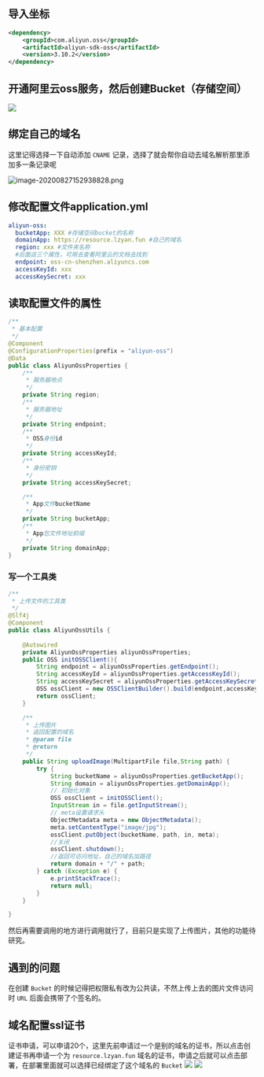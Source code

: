 ## 导入坐标

```xml
<dependency>
    <groupId>com.aliyun.oss</groupId>
    <artifactId>aliyun-sdk-oss</artifactId>
    <version>3.10.2</version>
</dependency>
```

## 开通阿里云oss服务，然后创建Bucket（存储空间）

![](https://resource.lzyan.fun/lzyan_blog_system/2021_04_17/png/832925076331429888.png)

## 绑定自己的域名

这里记得选择一下自动添加 `CNAME` 记录，选择了就会帮你自动去域名解析那里添加多一条记录呢

![image-20200827152938828.png](https://resource.lzyan.fun/lzyan_blog_system/2021_04_17/png/832925147282276352.png)

## 修改配置文件application.yml

```yaml
aliyun-oss:
  bucketApp: XXX #存储空间bucket的名称 
  domainApp: https://resource.lzyan.fun #自己的域名
  region: xxx #文件夹名称
  #后面这三个属性，可用去查看阿里云的文档去找到
  endpoint: oss-cn-shenzhen.aliyuncs.com
  accessKeyId: xxx
  accessKeySecret: xxx
```

## 读取配置文件的属性

```java
/**
 * 基本配置
 */
@Component
@ConfigurationProperties(prefix = "aliyun-oss")
@Data
public class AliyunOssProperties {
    /**
     * 服务器地点
     */
    private String region;
    /**
     * 服务器地址
     */
    private String endpoint;
    /**
     * OSS身份id
     */
    private String accessKeyId;
    /**
     * 身份密钥
     */
    private String accessKeySecret;

    /**
     * App文件bucketName
     */
    private String bucketApp;
    /**
     * App包文件地址前缀
     */
    private String domainApp;
}
```

### 写一个工具类

```java
/**
 * 上传文件的工具类
 */
@Slf4j
@Component
public class AliyunOssUtils {
    
    @Autowired
    private AliyunOssProperties aliyunOssProperties;
    public OSS initOSSClient(){
        String endpoint = aliyunOssProperties.getEndpoint();
        String accessKeyId = aliyunOssProperties.getAccessKeyId();
        String accessKeySecret = aliyunOssProperties.getAccessKeySecret();
        OSS ossClient = new OSSClientBuilder().build(endpoint,accessKeyId,accessKeySecret);
        return ossClient;
    }

    /**
     * 上传图片
     * 返回配置的域名
     * @param file
     * @return
     */
    public String uploadImage(MultipartFile file,String path) {
        try {
            String bucketName = aliyunOssProperties.getBucketApp();
            String domain = aliyunOssProperties.getDomainApp();
            // 初始化对象
            OSS ossClient = initOSSClient();
            InputStream in = file.getInputStream();
            // meta设置请求头
            ObjectMetadata meta = new ObjectMetadata();
            meta.setContentType("image/jpg");
            ossClient.putObject(bucketName, path, in, meta);
            //关闭
            ossClient.shutdown();
            //返回可访问地址，自己的域名加路径
            return domain + "/" + path;
        } catch (Exception e) {
            e.printStackTrace();
            return null;
        }
    }

}

```

然后再需要调用的地方进行调用就行了，目前只是实现了上传图片，其他的功能待研究。


## 遇到的问题

在创建 `Bucket` 的时候记得把权限私有改为公共读，不然上传上去的图片文件访问时 `URL` 后面会携带了个签名的。

## 域名配置ssl证书

证书申请，可以申请20个，这里先前申请过一个是别的域名的证书，所以点击创建证书再申请一个为 `resource.lzyan.fun` 域名的证书，申请之后就可以点击部署，在部署里面就可以选择已经绑定了这个域名的 `Bucket`
![](https://resource.lzyan.fun/PigGo/2.png)
![](https://resource.lzyan.fun/PigGo/3.png)